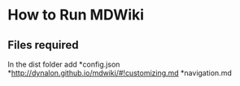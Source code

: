 How to Run MDWiki
====

Files required
---
In the dist folder add
    *config.json
        *http://dynalon.github.io/mdwiki/#!customizing.md
    *navigation.md